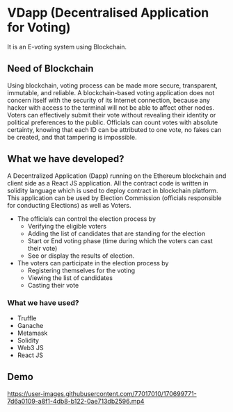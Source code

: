 # VDapp (Decentralised Application for Voting)

It is an E-voting system using Blockchain. 

## Need of Blockchain
Using blockchain, voting process can be made more secure, transparent, immutable, and reliable. A blockchain-based voting application does not concern itself with the security of its Internet connection, because any hacker with access to the terminal will not be able to affect other nodes. Voters can effectively submit their vote without revealing their identity or political preferences to the public. Officials can count votes with absolute certainty, knowing that each ID can be attributed to one vote, no fakes can be created, and that tampering is impossible.

## What we have developed?
A Decentralized Application (Dapp) running on the Ethereum blockchain and client side as a React JS application.
All the contract code is written in solidity language which is used to deploy contract in blockchain platform.
This application can be used by Election Commission (officials responsible for conducting Elections) as well as Voters. 
- The officials can control the election process by
  - Verifying the eligible voters
  - Adding the list of candidates that are standing for the election
  - Start or End voting phase (time during which the voters can cast their vote)
  - See or display the results of election.
- The voters can participate in the election process by
  - Registering themselves for the voting
  - Viewing the list of candidates
  - Casting their vote

### What we have used?
- Truffle
- Ganache
- Metamask
- Solidity
- Web3 JS
- React JS

## Demo

https://user-images.githubusercontent.com/77017010/170699771-7d6a0109-a8f1-4db8-b122-0ae713db2596.mp4
